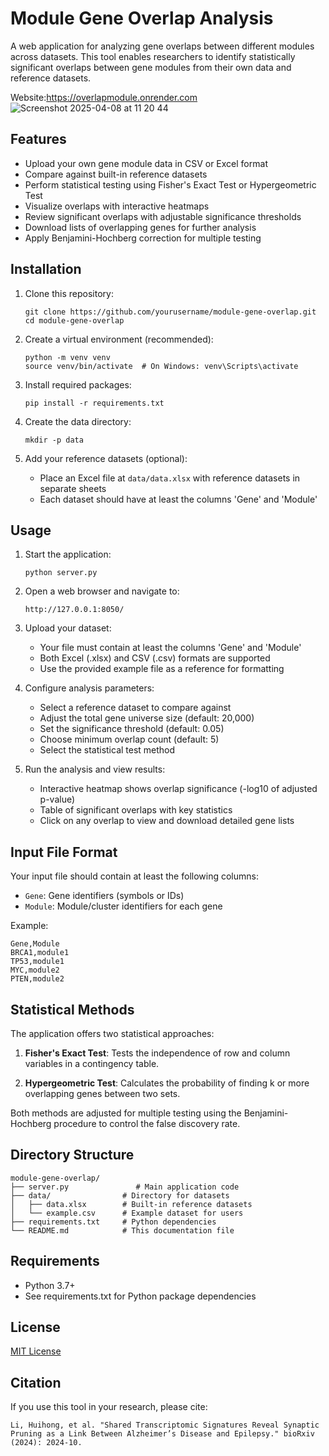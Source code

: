 # Module Gene Overlap Analysis

A web application for analyzing gene overlaps between different modules across datasets. This tool enables researchers to identify statistically significant overlaps between gene modules from their own data and reference datasets.

Website:https://overlapmodule.onrender.com
![Screenshot 2025-04-08 at 11 20 44](https://github.com/user-attachments/assets/379064a4-0676-46cf-a9cf-90c90fd729c5)

## Features

- Upload your own gene module data in CSV or Excel format
- Compare against built-in reference datasets
- Perform statistical testing using Fisher's Exact Test or Hypergeometric Test
- Visualize overlaps with interactive heatmaps
- Review significant overlaps with adjustable significance thresholds
- Download lists of overlapping genes for further analysis
- Apply Benjamini-Hochberg correction for multiple testing

## Installation

1. Clone this repository:
   ```
   git clone https://github.com/yourusername/module-gene-overlap.git
   cd module-gene-overlap
   ```

2. Create a virtual environment (recommended):
   ```
   python -m venv venv
   source venv/bin/activate  # On Windows: venv\Scripts\activate
   ```

3. Install required packages:
   ```
   pip install -r requirements.txt
   ```

4. Create the data directory:
   ```
   mkdir -p data
   ```

5. Add your reference datasets (optional):
   - Place an Excel file at `data/data.xlsx` with reference datasets in separate sheets
   - Each dataset should have at least the columns 'Gene' and 'Module'

## Usage

1. Start the application:
   ```
   python server.py
   ```

2. Open a web browser and navigate to:
   ```
   http://127.0.0.1:8050/
   ```

3. Upload your dataset:
   - Your file must contain at least the columns 'Gene' and 'Module'
   - Both Excel (.xlsx) and CSV (.csv) formats are supported
   - Use the provided example file as a reference for formatting

4. Configure analysis parameters:
   - Select a reference dataset to compare against
   - Adjust the total gene universe size (default: 20,000)
   - Set the significance threshold (default: 0.05)
   - Choose minimum overlap count (default: 5)
   - Select the statistical test method

5. Run the analysis and view results:
   - Interactive heatmap shows overlap significance (-log10 of adjusted p-value)
   - Table of significant overlaps with key statistics
   - Click on any overlap to view and download detailed gene lists

## Input File Format

Your input file should contain at least the following columns:
- `Gene`: Gene identifiers (symbols or IDs)
- `Module`: Module/cluster identifiers for each gene

Example:
```
Gene,Module
BRCA1,module1
TP53,module1
MYC,module2
PTEN,module2
```

## Statistical Methods

The application offers two statistical approaches:

1. **Fisher's Exact Test**: Tests the independence of row and column variables in a contingency table.

2. **Hypergeometric Test**: Calculates the probability of finding k or more overlapping genes between two sets.

Both methods are adjusted for multiple testing using the Benjamini-Hochberg procedure to control the false discovery rate.

## Directory Structure

```
module-gene-overlap/
├── server.py               # Main application code
├── data/                # Directory for datasets
│   ├── data.xlsx        # Built-in reference datasets
│   └── example.csv      # Example dataset for users
├── requirements.txt     # Python dependencies
└── README.md            # This documentation file
```

## Requirements

- Python 3.7+
- See requirements.txt for Python package dependencies

## License

[MIT License](LICENSE)

## Citation

If you use this tool in your research, please cite:

```
Li, Huihong, et al. "Shared Transcriptomic Signatures Reveal Synaptic Pruning as a Link Between Alzheimer’s Disease and Epilepsy." bioRxiv (2024): 2024-10.
```
